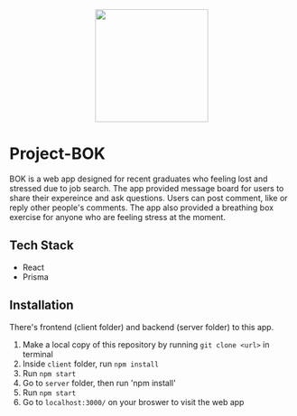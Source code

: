 <div align="center">
  <img src="https://i.ibb.co/3pq8LLj/bok-logo-2.png" style="height: 200px" />
</div>

# Project-BOK
BOK is a web app designed for recent graduates who feeling lost and stressed due to job search. The app provided message board for users to share their expereince and ask questions. Users can post comment, like or reply other people's comments. The app also provided a breathing box exercise for anyone who are feeling stress at the moment.
## Tech Stack
* React
* Prisma

##  Installation
There's frontend (client folder) and backend (server folder) to this app.
1. Make a local copy of this repository by running `git clone <url>` in terminal
2. Inside `client` folder, run `npm install`
3. Run `npm start`
4. Go to `server` folder, then run 'npm install'
5. Run `npm start`
6. Go to `localhost:3000/` on your broswer to visit the web app

